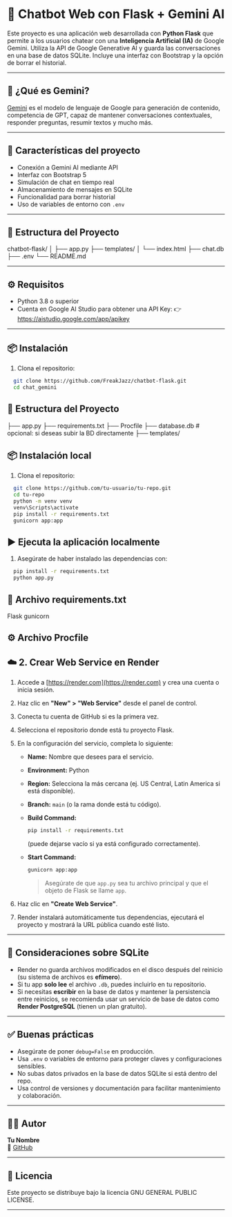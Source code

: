 # 🤖 Chatbot Web con Flask + Gemini AI

Este proyecto es una aplicación web desarrollada con **Python Flask** que permite a los usuarios chatear con una **Inteligencia Artificial (IA)** de Google Gemini. Utiliza la API de Google Generative AI y guarda las conversaciones en una base de datos SQLite. Incluye una interfaz con Bootstrap y la opción de borrar el historial.

---

## 🧠 ¿Qué es Gemini?

[Gemini](https://deepmind.google/technologies/gemini/) es el modelo de lenguaje de Google para generación de contenido, competencia de GPT, capaz de mantener conversaciones contextuales, responder preguntas, resumir textos y mucho más.

---

## 🚀 Características del proyecto

- Conexión a Gemini AI mediante API
- Interfaz con Bootstrap 5
- Simulación de chat en tiempo real
- Almacenamiento de mensajes en SQLite
- Funcionalidad para borrar historial
- Uso de variables de entorno con `.env`

---

## 📁 Estructura del Proyecto

chatbot-flask/
│
├── app.py
├── templates/
│ └── index.html
├── chat.db
├── .env
└── README.md

---

## ⚙️ Requisitos

- Python 3.8 o superior
- Cuenta en Google AI Studio para obtener una API Key:
  👉 https://aistudio.google.com/app/apikey

---

## 📦 Instalación

1. Clona el repositorio:

```bash
  git clone https://github.com/FreakJazz/chatbot-flask.git
  cd chat_gemini
```

## 📁 Estructura del Proyecto


├── app.py
├── requirements.txt
├── Procfile
├── database.db # opcional: si deseas subir la BD directamente
├── templates/

## 📦 Instalación local

1. Clona el repositorio:

  ```bash
    git clone https://github.com/tu-usuario/tu-repo.git
    cd tu-repo
    python -m venv venv
    venv\Scripts\activate
    pip install -r requirements.txt
    gunicorn app:app
  ```

## ▶️ Ejecuta la aplicación localmente

1. Asegúrate de haber instalado las dependencias con:

  ```bash
    pip install -r requirements.txt
    python app.py
  ```

## 📄 Archivo requirements.txt

Flask
gunicorn

##  ⚙️ Archivo Procfile

## ☁️ 2. Crear Web Service en Render

1. Accede a [https://render.com](https://render.com) y crea una cuenta o inicia sesión.
2. Haz clic en **"New" > "Web Service"** desde el panel de control.
3. Conecta tu cuenta de GitHub si es la primera vez.
4. Selecciona el repositorio donde está tu proyecto Flask.
5. En la configuración del servicio, completa lo siguiente:

   - **Name:** Nombre que desees para el servicio.
   - **Environment:** Python
   - **Region:** Selecciona la más cercana (ej. US Central, Latin America si está disponible).
   - **Branch:** `main` (o la rama donde está tu código).
   - **Build Command:**  

     ```bash
     pip install -r requirements.txt
     ```

     (puede dejarse vacío si ya está configurado correctamente).
   - **Start Command:**  
     ```bash
     gunicorn app:app
     ```
     
     > Asegúrate de que `app.py` sea tu archivo principal y que el objeto de Flask se llame `app`.

6. Haz clic en **"Create Web Service"**.
7. Render instalará automáticamente tus dependencias, ejecutará el proyecto y mostrará la URL pública cuando esté listo.

---

## 🧠 Consideraciones sobre SQLite

- Render no guarda archivos modificados en el disco después del reinicio (su sistema de archivos es **efímero**).
- Si tu app **solo lee** el archivo `.db`, puedes incluirlo en tu repositorio.
- Si necesitas **escribir** en la base de datos y mantener la persistencia entre reinicios, se recomienda usar un servicio de base de datos como **Render PostgreSQL** (tienen un plan gratuito).

---

## ✅ Buenas prácticas

- Asegúrate de poner `debug=False` en producción.
- Usa `.env` o variables de entorno para proteger claves y configuraciones sensibles.
- No subas datos privados en la base de datos SQLite si está dentro del repo.
- Usa control de versiones y documentación para facilitar mantenimiento y colaboración.

---

## 🧑‍💻 Autor

**Tu Nombre**  
🔗 [GitHub](https://github.com/FreakJazz)

---

## 📝 Licencia

Este proyecto se distribuye bajo la licencia GNU GENERAL PUBLIC LICENSE.

---
